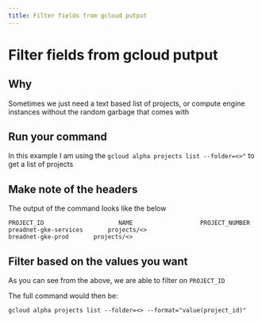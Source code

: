 ```yaml
---
title: Filter fields from gcloud putput
---
```


# Filter fields from gcloud putput

## Why

Sometimes we just need a text based list of projects, or compute engine instances without the random garbage that comes with

## Run your command

In this example I am using the `gcloud alpha projects list --folder=<>"` to get a list of projects

## Make note of the headers 

The output of the command looks like the below

```shell
PROJECT_ID                     NAME                   PROJECT_NUMBER
preadnet-gke-services       projects/<>
breadnet-gke-prod       projects/<>
```

## Filter based on the values you want

As you can see from the above, we are able to filter on `PROJECT_ID`

The full command would then be:

```shell
gcloud alpha projects list --folder=<> --format="value(project_id)"
```